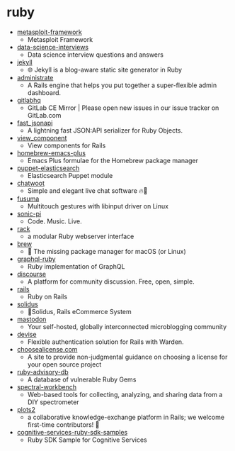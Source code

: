 # ruby
- [metasploit-framework](https://github.com/rapid7/metasploit-framework)
  - Metasploit Framework
- [data-science-interviews](https://github.com/alexeygrigorev/data-science-interviews)
  - Data science interview questions and answers
- [jekyll](https://github.com/jekyll/jekyll)
  - 🌐 Jekyll is a blog-aware static site generator in Ruby
- [administrate](https://github.com/thoughtbot/administrate)
  - A Rails engine that helps you put together a super-flexible admin dashboard.
- [gitlabhq](https://github.com/gitlabhq/gitlabhq)
  - GitLab CE Mirror | Please open new issues in our issue tracker on GitLab.com
- [fast_jsonapi](https://github.com/Netflix/fast_jsonapi)
  - A lightning fast JSON:API serializer for Ruby Objects.
- [view_component](https://github.com/github/view_component)
  - View components for Rails
- [homebrew-emacs-plus](https://github.com/d12frosted/homebrew-emacs-plus)
  - Emacs Plus formulae for the Homebrew package manager
- [puppet-elasticsearch](https://github.com/elastic/puppet-elasticsearch)
  - Elasticsearch Puppet module
- [chatwoot](https://github.com/chatwoot/chatwoot)
  - Simple and elegant live chat software 🔥💬
- [fusuma](https://github.com/iberianpig/fusuma)
  - Multitouch gestures with libinput driver on Linux
- [sonic-pi](https://github.com/samaaron/sonic-pi)
  - Code. Music. Live.
- [rack](https://github.com/rack/rack)
  - a modular Ruby webserver interface
- [brew](https://github.com/Homebrew/brew)
  - 🍺 The missing package manager for macOS (or Linux)
- [graphql-ruby](https://github.com/rmosolgo/graphql-ruby)
  - Ruby implementation of GraphQL
- [discourse](https://github.com/discourse/discourse)
  - A platform for community discussion. Free, open, simple.
- [rails](https://github.com/rails/rails)
  - Ruby on Rails
- [solidus](https://github.com/solidusio/solidus)
  - 🛒Solidus, Rails eCommerce System
- [mastodon](https://github.com/tootsuite/mastodon)
  - Your self-hosted, globally interconnected microblogging community
- [devise](https://github.com/heartcombo/devise)
  - Flexible authentication solution for Rails with Warden.
- [choosealicense.com](https://github.com/github/choosealicense.com)
  - A site to provide non-judgmental guidance on choosing a license for your open source project
- [ruby-advisory-db](https://github.com/rubysec/ruby-advisory-db)
  - A database of vulnerable Ruby Gems
- [spectral-workbench](https://github.com/publiclab/spectral-workbench)
  - Web-based tools for collecting, analyzing, and sharing data from a DIY spectrometer
- [plots2](https://github.com/publiclab/plots2)
  - a collaborative knowledge-exchange platform in Rails; we welcome first-time contributors! 🎈
- [cognitive-services-ruby-sdk-samples](https://github.com/Azure-Samples/cognitive-services-ruby-sdk-samples)
  - Ruby SDK Sample for Cognitive Services
